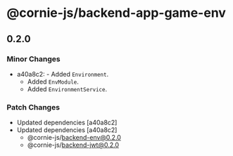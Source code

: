 # @cornie-js/backend-app-game-env

## 0.2.0

### Minor Changes

- a40a8c2: - Added `Environment`.
  - Added `EnvModule`.
  - Added `EnvironmentService`.

### Patch Changes

- Updated dependencies [a40a8c2]
- Updated dependencies [a40a8c2]
  - @cornie-js/backend-env@0.2.0
  - @cornie-js/backend-jwt@0.2.0
